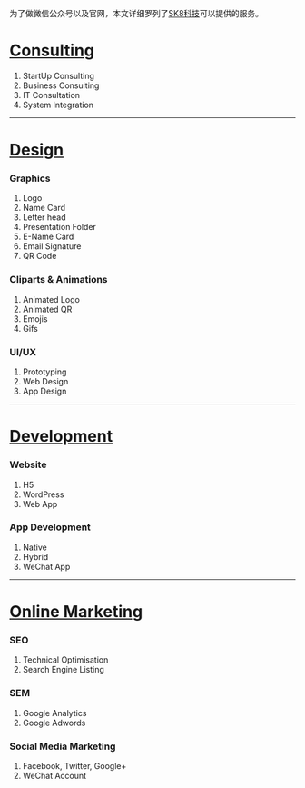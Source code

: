 为了做微信公众号以及官网，本文详细罗列了[SK8科技](https://sk8.tech)可以提供的服务。

# [Consulting](consulting.md)
1. StartUp Consulting
1. Business Consulting
1. IT Consultation
1. System Integration
---
# [Design](design.md) 
### Graphics
1. Logo
1. Name Card
1. Letter head
1. Presentation Folder
1. E-Name Card
1. Email Signature
1. QR Code

### Cliparts & Animations
1. Animated Logo
1. Animated QR
1. Emojis
1. Gifs

### UI/UX
1. Prototyping
1. Web Design
1. App Design
---
# [Development](development.md)

### Website
1. H5
1. WordPress
1. Web App
    
### App Development
1. Native
1. Hybrid
1. WeChat App
---
# [Online Marketing](marketing.md)

### SEO
1. Technical Optimisation
1. Search Engine Listing
    
### SEM
1. Google Analytics
1. Google Adwords
    
### Social Media Marketing
1. Facebook, Twitter, Google+
1. WeChat Account
